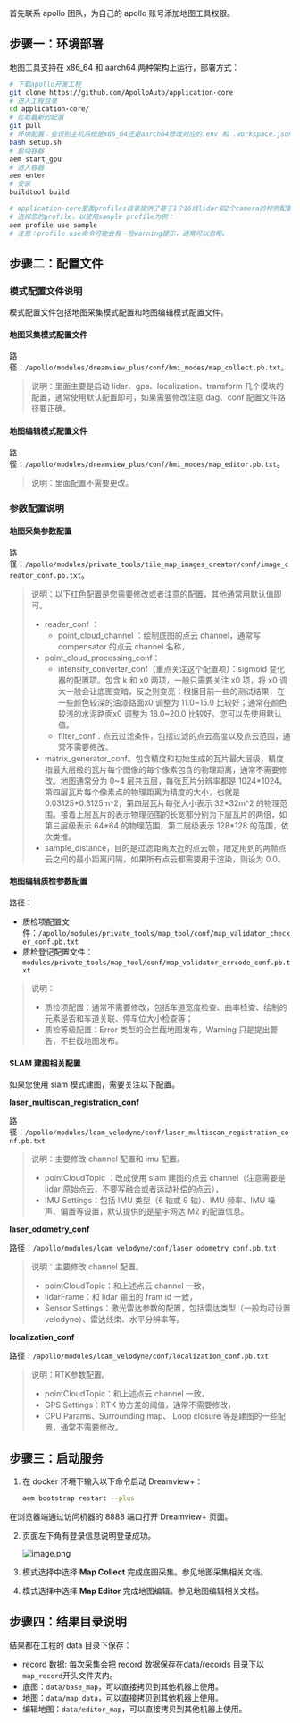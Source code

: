 
首先联系 apollo 团队，为自己的 apollo 账号添加地图工具权限。

## 步骤一：环境部署
地图工具支持在 x86_64 和 aarch64 两种架构上运行，部署方式：

```bash
# 下载apollo开发工程
git clone https://github.com/ApolloAuto/application-core
# 进入工程目录
cd application-core/
# 拉取最新的配置
git pull
# 环境配置：会识别主机系统是x86_64还是aarch64修改对应的.env 和 .workspace.json配置
bash setup.sh
# 启动容器
aem start_gpu
# 进入容器
aem enter
# 安装
buildtool build

# application-core里面profiles目录提供了基于1个16线lidar和2个camera的样例配置，您可以复制sample目录根据自己的车型修改里面的配置
# 选择您的profile，以使用sample profile为例：
aem profile use sample
# 注意：profile use命令可能会有一些warning提示，通常可以忽略。
```

## 步骤二：配置文件

### 模式配置文件说明

模式配置文件包括地图采集模式配置和地图编辑模式配置文件。

#### 地图采集模式配置文件

路径：`/apollo/modules/dreamview_plus/conf/hmi_modes/map_collect.pb.txt`。

> 说明：里面主要是启动 lidar、gps、localization、transform 几个模块的配置，通常使用默认配置即可，如果需要修改注意 dag、conf 配置文件路径要正确。


#### 地图编辑模式配置文件

路径：`/apollo/modules/dreamview_plus/conf/hmi_modes/map_editor.pb.txt`。

> 说明：里面配置不需要更改。

### 参数配置说明
#### 地图采集参数配置

路径：`/apollo/modules/private_tools/tile_map_images_creator/conf/image_creator_conf.pb.txt`。

> 说明：以下红色配置是您需要修改或者注意的配置，其他通常用默认值即可。
> * reader_conf ：
>   * point_cloud_channel ：绘制底图的点云 channel，通常写 compensator 的点云 channel 名称，
> * point_cloud_processing_conf：
>   * intensity_converter_conf（重点关注这个配置项）：sigmoid 变化器的配置项。包含 k 和 x0 两项，一般只需要关注 x0 项，将 x0 调大一般会让底图变暗，反之则变亮；根据目前一些的测试结果，在一些颜色较深的油漆路面x0 调整为 11.0~15.0 比较好；通常在颜色较浅的水泥路面x0 调整为 18.0~20.0 比较好。您可以先使用默认值。
>   * filter_conf：点云过滤条件，包括过滤的点云高度以及点云范围，通常不需要修改。
> * matrix_generator_conf。包含精度和初始生成的瓦片最大层级，精度指最大层级的瓦片每个图像的每个像素包含的物理距离，通常不需要修改。地图通常分为 0~4 层共五层，每张瓦片分辨率都是 1024\*1024。第四层瓦片每个像素点的物理距离为精度的大小，也就是 0.03125\*0.3125m^2，第四层瓦片每张大小表示 32\*32m^2 的物理范围。接着上层瓦片的表示物理范围的长宽都分别为下层瓦片的两倍，如第三层级表示 64\*64 的物理范围，第二层级表示 128\*128 的范围，依次类推。
> * sample_distance，目的是过滤距离太近的点云帧，限定用到的两帧点云之间的最小距离间隔，如果所有点云都需要用于渲染，则设为 0.0。

#### 地图编辑质检参数配置
路径：
* 质检项配置文件：`/apollo/modules/private_tools/map_tool/conf/map_validator_checker_conf.pb.txt`
* 质检登记配置文件：`modules/private_tools/map_tool/conf/map_validator_errcode_conf.pb.txt`

> 说明：
> * 质检项配置：通常不需要修改，包括车道宽度检查、曲率检查、绘制的元素是否和车道关联、停车位大小检查等；
> * 质检等级配置：Error 类型的会拦截地图发布，Warning 只是提出警告，不拦截地图发布。


#### SLAM 建图相关配置

如果您使用 slam 模式建图，需要关注以下配置。

**laser_multiscan_registration_conf**

路径：`/apollo/modules/loam_velodyne/conf/laser_multiscan_registration_conf.pb.txt`

> 说明：主要修改 channel 配置和 imu 配置。
> * pointCloudTopic ：改成使用 slam 建图的点云 channel（注意需要是 lidar 原始点云，不要写融合或者运动补偿的点云），
> * IMU Settings：包括 IMU 类型（6 轴或 9 轴）、IMU 频率、IMU 噪声、偏置等设置，默认提供的是星宇网达 M2 的配置信息。

**laser_odometry_conf**


路径：`/apollo/modules/loam_velodyne/conf/laser_odometry_conf.pb.txt`

> 说明：主要修改 channel 配置。
> * pointCloudTopic：和上述点云 channel 一致，
> * lidarFrame：和 lidar 输出的 fram id 一致，
> * Sensor Settings：激光雷达参数的配置，包括雷达类型（一般均可设置 velodyne）、雷达线束、水平分辨率等。

**localization_conf**

路径：`/apollo/modules/loam_velodyne/conf/localization_conf.pb.txt`

> 说明：RTK参数配置。
> * pointCloudTopic：和上述点云 channel 一致，
> * GPS Settings：RTK 协方差的阈值，通常不需要修改，
> * CPU Params、Surrounding map、 Loop closure 等是建图的一些配置，通常不需要修改。

## 步骤三：启动服务

1. 在 docker 环境下输入以下命令启动 Dreamview+：

   ```bash
   aem bootstrap restart --plus
   ```

  在浏览器端通过访问机器的 8888 端口打开 Dreamview+ 页面。

2. 页面左下角有登录信息说明登录成功。

   ![image.png](https://bce.bdstatic.com/doc/Apollo-Homepage-Document/Apollo_Beta_Doc/image_5341e20.png)

3. 模式选择中选择 **Map Collect** 完成底图采集。参见地图采集相关文档。
4. 模式选择中选择 **Map Editor** 完成地图编辑。参见地图编辑相关文档。

## 步骤四：结果目录说明
结果都在工程的 data 目录下保存：
* record 数据:  每次采集会把 record 数据保存在data/records 目录下以`map_record`开头文件夹内。
* 底图：`data/base_map`，可以直接拷贝到其他机器上使用。
* 地图：`data/map_data`，可以直接拷贝到其他机器上使用。
* 编辑地图：`data/editor_map`，可以直接拷贝到其他机器上使用。

